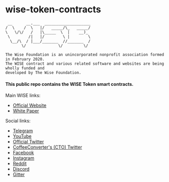 # wise-token-contracts

```
 __      __.___  ____________________
/  \    /  \   |/   _____/\_   _____/
\   \/\/   /   |\_____  \  |    __)_
 \        /|   |/        \ |        \
  \__/\  / |___/_______  //_______  /
       \/              \/         \/

The Wise Foundation is an unincorporated nonprofit association formed in February 2020.
The WISE contract and various related software and websites are being wholly funded and
developed by The Wise Foundation.
```

#### This public repo contains the WISE Token smart contracts.

Main WISE links:
* [Official Website](https://ilovewise.com/)
* [White Paper](https://wisewhitepaper.com/)

Social links:
* [Telegram](https://t.me/WiseToken/)
* [YouTube](https://www.youtube.com/channel/UCkrhXAz9MIpCARoZ0SeibDA)
* [Official Twitter](https://twitter.com/wise_token)
* [CoffeeConverter's (CTO) Twitter](https://twitter.com/CoffeeConverter)
* [Facebook](https://www.facebook.com/wisetokens)
* [Instagram](https://www.instagram.com/wisetoken/)
* [Reddit](https://www.reddit.com/user/wisetoken)
* [Discord](https://discord.com/channels/727513630332944504/727513630332944508)
* [Gitter](https://gitter.im/WiseToken/community)
